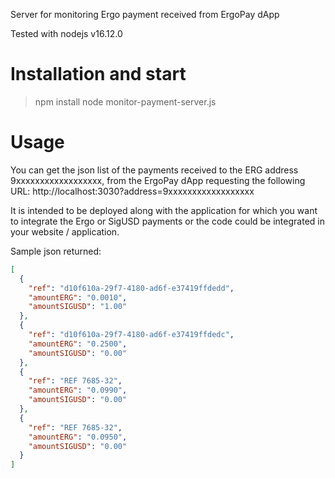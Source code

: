 Server for monitoring Ergo payment received from ErgoPay dApp

Tested with nodejs v16.12.0

# Installation and start

> npm install
> node monitor-payment-server.js

# Usage 
You can get the json list of the payments received to the ERG address 9xxxxxxxxxxxxxxxxxx, from the ErgoPay dApp requesting the following URL:
http://localhost:3030?address=9xxxxxxxxxxxxxxxxxx

It is intended to be deployed along with the application for which you want to integrate the Ergo or SigUSD payments or the code could be integrated in your website / application.

Sample json returned:

```json
[
  {
    "ref": "d10f610a-29f7-4180-ad6f-e37419ffdedd",
    "amountERG": "0.0010",
    "amountSIGUSD": "1.00"
  },
  {
    "ref": "d10f610a-29f7-4180-ad6f-e37419ffdedc",
    "amountERG": "0.2500",
    "amountSIGUSD": "0.00"
  },
  {
    "ref": "REF 7685-32",
    "amountERG": "0.0990",
    "amountSIGUSD": "0.00"
  },
  {
    "ref": "REF 7685-32",
    "amountERG": "0.0950",
    "amountSIGUSD": "0.00"
  }
]
```
